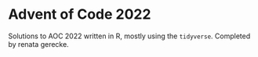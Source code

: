 # Advent of Code 2022

Solutions to AOC 2022 written in R, mostly using the `tidyverse`. Completed by renata gerecke.
